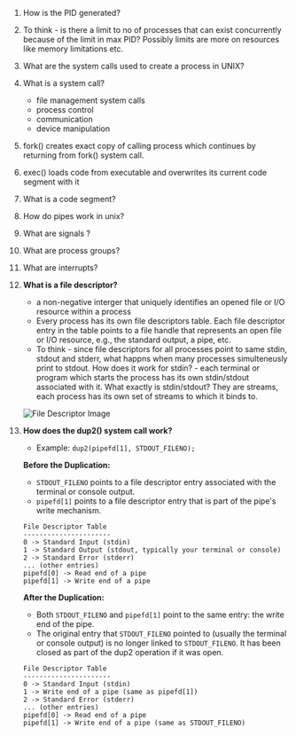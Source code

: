 1. How is the PID generated?
2. To think - is there a limit to no of processes that can exist concurrently because of the limit in max PID? Possibly limits are more on resources like memory limitations etc.
3. What are the system calls used to create a process in UNIX?
4. What is a system call?
   - file management system calls
   - process control
   - communication
   - device manipulation
  
5. fork() creates exact copy of calling process which continues by returning from fork() system call.
6. exec() loads code from executable and overwrites its current code segment with it
7. What is a code segment?
8. How do pipes work in unix?
9. What are signals ?
10. What are process groups?
11. What are interrupts?

12. **What is a file descriptor?**
    - a non-negative interger that uniquely identifies an opened file or I/O resource within a process
    - Every process has its own file descriptors table. Each file descriptor entry in the table points to a file handle that represents an open file or I/O resource, e.g., the standard output, a pipe, etc.
    - To think - since file descriptors for all processes point to same stdin, stdout and stderr, what happns when many processes simulteneusly print to stdout. How does it work for stdin? - each terminal or program which starts the process has its own stdin/stdout associated with it. What exactly is stdin/stdout? They are streams, each process has its own set of streams to which it binds to.
      
    ![File Descriptor Image](https://github.com/debamitra/debs-notes/assets/2363934/51415b79-863c-4e40-a763-d0a78e576db9)

13. **How does the dup2() system call work?**
    - Example: `dup2(pipefd[1], STDOUT_FILENO);`

    **Before the Duplication:**
    - `STDOUT_FILENO` points to a file descriptor entry associated with the terminal or console output.
    - `pipefd[1]` points to a file descriptor entry that is part of the pipe's write mechanism.

    ```
    File Descriptor Table
    ----------------------
    0 -> Standard Input (stdin)
    1 -> Standard Output (stdout, typically your terminal or console)
    2 -> Standard Error (stderr)
    ... (other entries)
    pipefd[0] -> Read end of a pipe
    pipefd[1] -> Write end of a pipe
    ```

    **After the Duplication:**
    - Both `STDOUT_FILENO` and `pipefd[1]` point to the same entry: the write end of the pipe.
    - The original entry that `STDOUT_FILENO` pointed to (usually the terminal or console output) is no longer linked to `STDOUT_FILENO`. It has been closed as part of the dup2 operation if it was open.

    ```
    File Descriptor Table
    ----------------------
    0 -> Standard Input (stdin)
    1 -> Write end of a pipe (same as pipefd[1])
    2 -> Standard Error (stderr)
    ... (other entries)
    pipefd[0] -> Read end of a pipe
    pipefd[1] -> Write end of a pipe (same as STDOUT_FILENO)
    ```



